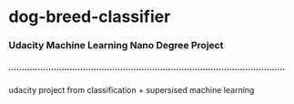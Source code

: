 # dog-breed-classifier
### Udacity Machine Learning Nano Degree Project 
##### ........................................................................................................

udacity project from classification + supersised machine learning
